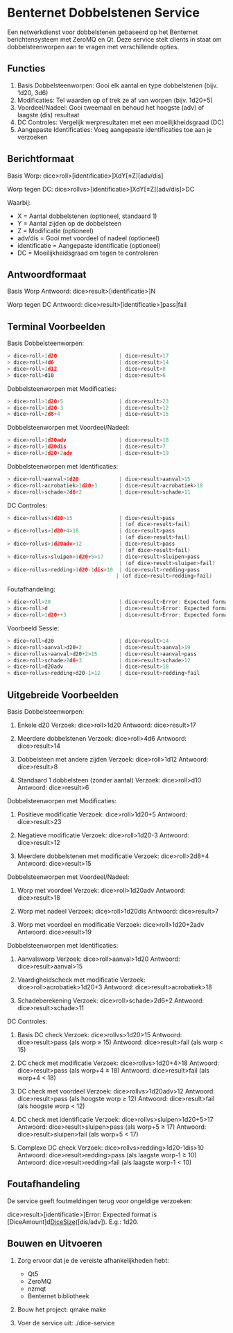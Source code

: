 Benternet Dobbelstenen Service
==============================

Een netwerkdienst voor dobbelstenen gebaseerd op het Benternet berichtensysteem met ZeroMQ en Qt. Deze service stelt clients in staat om dobbelsteenworpen aan te vragen met verschillende opties.

Functies
--------

1. Basis Dobbelsteenworpen: Gooi elk aantal en type dobbelstenen (bijv. 1d20, 3d6)
2. Modificaties: Tel waarden op of trek ze af van worpen (bijv. 1d20+5)
3. Voordeel/Nadeel: Gooi tweemaal en behoud het hoogste (adv) of laagste (dis) resultaat
4. DC Controles: Vergelijk werpresultaten met een moeilijkheidsgraad (DC)
5. Aangepaste Identificaties: Voeg aangepaste identificaties toe aan je verzoeken

Berichtformaat
-------------

Basis Worp:
dice>roll>[identificatie>]XdY[±Z][adv/dis]

Worp tegen DC:
dice>rollvs>[identificatie>]XdY[±Z][adv/dis]>DC

Waarbij:
- X = Aantal dobbelstenen (optioneel, standaard 1)
- Y = Aantal zijden op de dobbelsteen
- Z = Modificatie (optioneel)
- adv/dis = Gooi met voordeel of nadeel (optioneel)
- identificatie = Aangepaste identificatie (optioneel)
- DC = Moeilijkheidsgraad om tegen te controleren

Antwoordformaat
--------------

Basis Worp Antwoord:
dice>result>[identificatie>]N

Worp tegen DC Antwoord:
dice>result>[identificatie>]pass|fail

Terminal Voorbeelden
-------------------

Basis Dobbelsteenworpen:
```cpp
> dice>roll>1d20                    | dice>result>17
> dice>roll>4d6                     | dice>result>14
> dice>roll>1d12                    | dice>result>8
> dice>roll>d10                     | dice>result>6
```
Dobbelsteenworpen met Modificaties:
```cpp
> dice>roll>1d20+5                  | dice>result>23
> dice>roll>1d20-3                  | dice>result>12
> dice>roll>2d8+4                   | dice>result>15
```

Dobbelsteenworpen met Voordeel/Nadeel:
```cpp
> dice>roll>1d20adv                 | dice>result>18
> dice>roll>1d20dis                 | dice>result>7
> dice>roll>1d20+2adv               | dice>result>19
```

Dobbelsteenworpen met Identificaties:
```cpp
> dice>roll>aanval>1d20             | dice>result>aanval>15
> dice>roll>acrobatiek>1d20+3       | dice>result>acrobatiek>18
> dice>roll>schade>2d6+2            | dice>result>schade>11
```
DC Controles:
```cpp
> dice>rollvs>1d20>15               | dice>result>pass
                                    | (of dice>result>fail)
> dice>rollvs>1d20+4>18             | dice>result>pass
                                    | (of dice>result>fail)
> dice>rollvs>1d20adv>12            | dice>result>pass
                                    | (of dice>result>fail)
> dice>rollvs>sluipen>1d20+5>17     | dice>result>sluipen>pass
                                    | (of dice>result>sluipen>fail)
> dice>rollvs>redding>1d20-1dis>10  | dice>result>redding>pass
                                   | (of dice>result>redding>fail)
```
Foutafhandeling:
```cpp
> dice>roll>20                      | dice>result>Error: Expected format is [DiceAmount]d[DiceSize](+/-[Modifier])([dis/adv]). E.g.: 1d20.
> dice>roll>d                       | dice>result>Error: Expected format is [DiceAmount]d[DiceSize](+/-[Modifier])([dis/adv]). E.g.: 1d20.
> dice>roll>1d20++3                 | dice>result>Error: Expected format is [DiceAmount]d[DiceSize](+/-[Modifier])([dis/adv]). E.g.: 1d20.
```
Voorbeeld Sessie:
```cpp
> dice>roll>d20                     | dice>result>14
> dice>roll>aanval>d20+2            | dice>result>aanval>19
> dice>rollvs>aanval>d20+2>15       | dice>result>aanval>pass
> dice>roll>schade>2d6+3            | dice>result>schade>12
> dice>roll>d20adv                  | dice>result>18
> dice>rollvs>redding>d20-1>12      | dice>result>redding>fail
```
Uitgebreide Voorbeelden
----------------------

Basis Dobbelsteenworpen:

1. Enkele d20
   Verzoek: dice>roll>1d20
   Antwoord: dice>result>17

2. Meerdere dobbelstenen
   Verzoek: dice>roll>4d6
   Antwoord: dice>result>14

3. Dobbelsteen met andere zijden
   Verzoek: dice>roll>1d12
   Antwoord: dice>result>8

4. Standaard 1 dobbelsteen (zonder aantal)
   Verzoek: dice>roll>d10
   Antwoord: dice>result>6

Dobbelsteenworpen met Modificaties:

1. Positieve modificatie
   Verzoek: dice>roll>1d20+5
   Antwoord: dice>result>23

2. Negatieve modificatie
   Verzoek: dice>roll>1d20-3
   Antwoord: dice>result>12

3. Meerdere dobbelstenen met modificatie
   Verzoek: dice>roll>2d8+4
   Antwoord: dice>result>15

Dobbelsteenworpen met Voordeel/Nadeel:

1. Worp met voordeel
   Verzoek: dice>roll>1d20adv
   Antwoord: dice>result>18

2. Worp met nadeel
   Verzoek: dice>roll>1d20dis
   Antwoord: dice>result>7

3. Worp met voordeel en modificatie
   Verzoek: dice>roll>1d20+2adv
   Antwoord: dice>result>19

Dobbelsteenworpen met Identificaties:

1. Aanvalsworp
   Verzoek: dice>roll>aanval>1d20
   Antwoord: dice>result>aanval>15

2. Vaardigheidscheck met modificatie
   Verzoek: dice>roll>acrobatiek>1d20+3
   Antwoord: dice>result>acrobatiek>18

3. Schadeberekening
   Verzoek: dice>roll>schade>2d6+2
   Antwoord: dice>result>schade>11

DC Controles:

1. Basis DC check
   Verzoek: dice>rollvs>1d20>15
   Antwoord: dice>result>pass (als worp ≥ 15)
   Antwoord: dice>result>fail (als worp < 15)

2. DC check met modificatie
   Verzoek: dice>rollvs>1d20+4>18
   Antwoord: dice>result>pass (als worp+4 ≥ 18)
   Antwoord: dice>result>fail (als worp+4 < 18)

3. DC check met voordeel
   Verzoek: dice>rollvs>1d20adv>12
   Antwoord: dice>result>pass (als hoogste worp ≥ 12)
   Antwoord: dice>result>fail (als hoogste worp < 12)

4. DC check met identificatie
   Verzoek: dice>rollvs>sluipen>1d20+5>17
   Antwoord: dice>result>sluipen>pass (als worp+5 ≥ 17)
   Antwoord: dice>result>sluipen>fail (als worp+5 < 17)

5. Complexe DC check
   Verzoek: dice>rollvs>redding>1d20-1dis>10
   Antwoord: dice>result>redding>pass (als laagste worp-1 ≥ 10)
   Antwoord: dice>result>redding>fail (als laagste worp-1 < 10)

Foutafhandeling
--------------

De service geeft foutmeldingen terug voor ongeldige verzoeken:

dice>result>[identificatie>]Error: Expected format is [DiceAmount]d[DiceSize](+/-[Modifier])([dis/adv]). E.g.: 1d20.



Bouwen en Uitvoeren
-----------------

1. Zorg ervoor dat je de vereiste afhankelijkheden hebt:
   - Qt5
   - ZeroMQ
   - nzmqt
   - Benternet bibliotheek

2. Bouw het project:
   qmake
   make

3. Voer de service uit:
   ./dice-service
